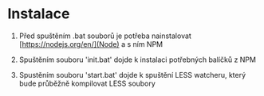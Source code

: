 # Instalace

1. Před spuštěním .bat souborů je potřeba nainstalovat [https://nodejs.org/en/](Node) a s ním NPM

2. Spuštěním souboru 'init.bat' dojde k instalaci potřebných balíčků z NPM

3. Spustěním souboru 'start.bat' dojde k spuštění LESS watcheru, který bude průběžně kompilovat LESS soubory
